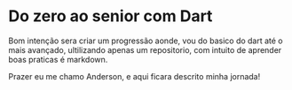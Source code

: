 **<h1>Do zero ao senior com Dart</h1>**

<p>Bom intenção sera criar um progressão aonde, vou do basico do dart até o mais avançado, ultilizando apenas um repositorio, com intuito de aprender boas praticas é markdown.</p>

<p>Prazer eu me chamo Anderson, e aqui ficara descrito minha jornada!</p>
